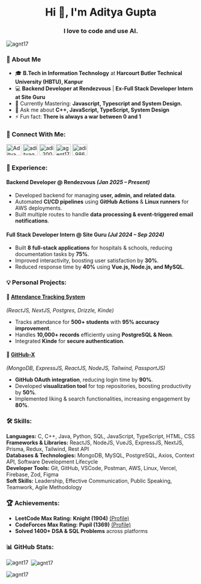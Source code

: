 <h1 align="center">Hi 👋, I'm Aditya Gupta</h1>
<h3 align="center">I love to code and use AI.</h3>

<p align="left"> <img src="https://komarev.com/ghpvc/?username=agnt17&label=Profile%20views&color=0e75b6&style=flat" alt="agnt17" /> </p>

### 🔹 About Me
- 🎓 **B.Tech in Information Technology** at **Harcourt Butler Technical University (HBTU), Kanpur**  
- 💻 **Backend Developer at Rendezvous** | **Ex-Full Stack Developer Intern at Site Guru**
- 🌱 Currently Mastering: **Javascript, Typescript and System Design.**
- 💬 Ask me about **C++, JavaScript, TypeScript, System Design**
- ⚡ Fun fact: **There is always a war between 0 and 1**

### 🔗 Connect With Me:
<p align="left">
<a href="https://www.linkedin.com/in/aditya-gupta-452790229/" target="blank"><img align="center" src="https://raw.githubusercontent.com/rahuldkjain/github-profile-readme-generator/master/src/images/icons/Social/linked-in-alt.svg" alt="Aditya Gupta LinkedIn" height="30" width="40" /></a>
<a href="https://instagram.com/adityagupta1859" target="blank"><img align="center" src="https://raw.githubusercontent.com/rahuldkjain/github-profile-readme-generator/master/src/images/icons/Social/instagram.svg" alt="adityagupta1859" height="30" width="40" /></a>
<a href="https://www.hackerrank.com/adi_20042003" target="blank"><img align="center" src="https://raw.githubusercontent.com/rahuldkjain/github-profile-readme-generator/master/src/images/icons/Social/hackerrank.svg" alt="adi_20042003" height="30" width="40" /></a>
<a href="https://codeforces.com/profile/agent17" target="blank"><img align="center" src="https://raw.githubusercontent.com/rahuldkjain/github-profile-readme-generator/master/src/images/icons/Social/codeforces.svg" alt="agent17" height="30" width="40" /></a>
<a href="https://www.leetcode.com/u/aadityaa17/" target="blank"><img align="center" src="https://raw.githubusercontent.com/rahuldkjain/github-profile-readme-generator/master/src/images/icons/Social/leet-code.svg" alt="adi_9865" height="30" width="40" /></a>
</p>

### 🚀 Experience:
#### Backend Developer @ Rendezvous _(Jan 2025 – Present)_
- Developed backend for managing **user, admin, and related data**.
- Automated **CI/CD pipelines** using **GitHub Actions** & **Linux runners** for AWS deployments.
- Built multiple routes to handle **data processing & event-triggered email notifications**.

#### Full Stack Developer Intern @ Site Guru _(Jul 2024 – Sep 2024)_
- Built **8 full-stack applications** for hospitals & schools, reducing documentation tasks by **75%**.
- Improved interactivity, boosting user satisfaction by **30%**.
- Reduced response time by **40%** using **Vue.js, Node.js, and MySQL**.

### 💡 Personal Projects:
#### 📌 [Attendance Tracking System](https://student-attendance-tracking-system.vercel.app/)
_(ReactJS, NextJS, Postgres, Drizzle, Kinde)_
- Tracks attendance for **500+ students** with **95% accuracy improvement**.
- Handles **10,000+ records** efficiently using **PostgreSQL & Neon**.
- Integrated **Kinde** for **secure authentication**.

#### 📌 [GitHub-X](https://mernstack-github.onrender.com/)
_(MongoDB, ExpressJS, ReactJS, NodeJS, Tailwind, PassportJS)_
- **GitHub OAuth integration**, reducing login time by **90%**.
- Developed **visualization tool** for top repositories, boosting productivity by **50%**.
- Implemented liking & search functionalities, increasing engagement by **80%**.

### 🛠 Skills:
**Languages:** C, C++, Java, Python, SQL, JavaScript, TypeScript, HTML, CSS  
**Frameworks & Libraries:** ReactJS, NodeJS, VueJS, ExpressJS, NextJS, Prisma, Redux, Tailwind, Rest API  
**Databases & Technologies:** MongoDB, MySQL, PostgreSQL, Axios, Context API, Software Development Lifecycle  
**Developer Tools:** Git, GitHub, VSCode, Postman, AWS, Linux, Vercel, Firebase, Zod, Figma  
**Soft Skills:** Leadership, Effective Communication, Public Speaking, Teamwork, Agile Methodology  

### 🏆 Achievements:
- **LeetCode Max Rating:** **Knight (1904)** [(Profile)](https://leetcode.com/u/aadityaa17/)  
- **CodeForces Max Rating:** **Pupil (1369)** [(Profile)](https://codeforces.com/profile/agent17)  
- **Solved 1400+ DSA & SQL Problems** across platforms  

### 📊 GitHub Stats:
<p>
<img align="left" src="https://github-readme-stats.vercel.app/api/top-langs?username=agnt17&show_icons=true&locale=en&layout=compact" alt="agnt17" />
</p>

<p>&nbsp;<img align="center" src="https://github-readme-stats.vercel.app/api?username=agnt17&show_icons=true&locale=en" alt="agnt17" /></p>

<p><img align="center" src="https://github-readme-streak-stats.herokuapp.com/?user=agnt17&" alt="agnt17" /></p>
